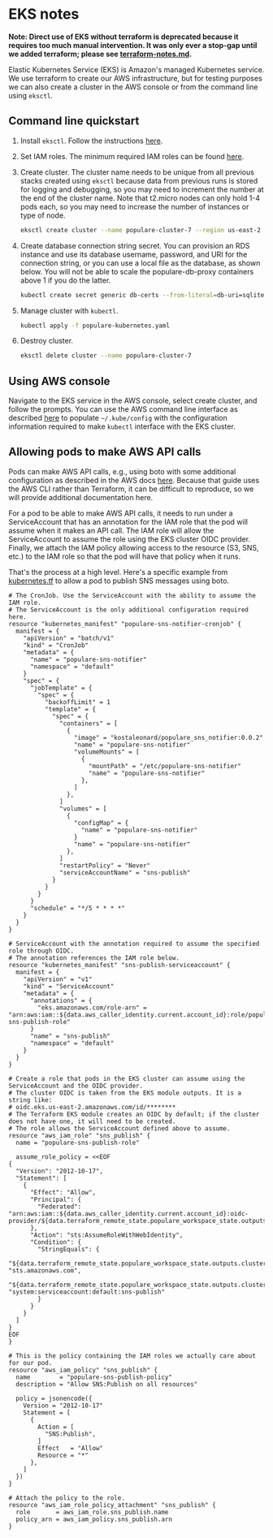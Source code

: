 # EKS notes

**Note: Direct use of EKS without terraform is deprecated because it requires
too much manual intervention. It was only ever a stop-gap until we added
terraform; please see [terraform-notes.md](terraform-notes.md).**

Elastic Kubernetes Service (EKS) is Amazon's managed Kubernetes service. We use
terraform to create our AWS infrastructure, but for testing purposes we can
also create a cluster in the AWS console or from the command line using
`eksctl`.

## Command line quickstart

1. Install `eksctl`. Follow the instructions [here](https://docs.aws.amazon.com/eks/latest/userguide/eksctl.html).
2. Set IAM roles. The minimum required IAM roles can be found [here](https://eksctl.io/usage/minimum-iam-policies/).
3. Create cluster. The cluster name needs to be unique from all previous stacks
   created using `eksctl` because data from previous runs is stored for logging
   and debugging, so you may need to increment the number at the end of the
   cluster name. Note that t2.micro nodes can only hold 1-4 pods each, so you
   may need to increase the number of instances or type of node.

   ```bash
   eksctl create cluster --name populare-cluster-7 --region us-east-2 --node-type t2.micro --nodes 4
   ```

4. Create database connection string secret. You can provision an RDS instance
and use its database username, password, and URI for the connection string, or
you can use a local file as the database, as shown below. You will not be able
to scale the populare-db-proxy containers above 1 if you do the latter.

   ```bash
   kubectl create secret generic db-certs --from-literal=db-uri=sqlite:////tmp/populare_rds.db
   ```

5. Manage cluster with `kubectl`.

   ```bash
   kubectl apply -f populare-kubernetes.yaml
   ```

6. Destroy cluster.

   ```bash
   eksctl delete cluster --name populare-cluster-7
   ```

## Using AWS console

Navigate to the EKS service in the AWS console, select create cluster, and
follow the prompts. You can use the AWS command line interface as described
[here](https://docs.aws.amazon.com/eks/latest/userguide/create-kubeconfig.html)
to populate `~/.kube/config` with the configuration information required to
make `kubectl` interface with the EKS cluster.

## Allowing pods to make AWS API calls

Pods can make AWS API calls, e.g., using boto with some additional
configuration as described in the AWS docs [here](https://docs.aws.amazon.com/eks/latest/userguide/iam-roles-for-service-accounts.html).
Because that guide uses the AWS CLI rather than Terraform, it can be difficult
to reproduce, so we will provide additional documentation here.

For a pod to be able to make AWS API calls, it needs to run under a
ServiceAccount that has an annotation for the IAM role that the pod will
assume when it makes an API call. The IAM role will allow the ServiceAccount to
assume the role using the EKS cluster OIDC provider. Finally, we attach the
IAM policy allowing access to the resource (S3, SNS, etc.) to the IAM role so
that the pod will have that policy when it runs.

That's the process at a high level. Here's a specific example from
[kubernetes.tf](../kubernetes-tf/kubernetes.tf) to allow a pod to publish SNS
messages using boto.

```hcl
# The CronJob. Use the ServiceAccount with the ability to assume the IAM role.
# The ServiceAccount is the only additional configuration required here.
resource "kubernetes_manifest" "populare-sns-notifier-cronjob" {
  manifest = {
    "apiVersion" = "batch/v1"
    "kind" = "CronJob"
    "metadata" = {
      "name" = "populare-sns-notifier"
      "namespace" = "default"
    }
    "spec" = {
      "jobTemplate" = {
        "spec" = {
          "backoffLimit" = 1
          "template" = {
            "spec" = {
              "containers" = [
                {
                  "image" = "kostaleonard/populare_sns_notifier:0.0.2"
                  "name" = "populare-sns-notifier"
                  "volumeMounts" = [
                    {
                      "mountPath" = "/etc/populare-sns-notifier"
                      "name" = "populare-sns-notifier"
                    },
                  ]
                },
              ]
              "volumes" = [
                {
                  "configMap" = {
                    "name" = "populare-sns-notifier"
                  }
                  "name" = "populare-sns-notifier"
                },
              ]
              "restartPolicy" = "Never"
              "serviceAccountName" = "sns-publish"
            }
          }
        }
      }
      "schedule" = "*/5 * * * *"
    }
  }
}

# ServiceAccount with the annotation required to assume the specified role through OIDC.
# The annotation references the IAM role below.
resource "kubernetes_manifest" "sns-publish-serviceaccount" {
  manifest = {
    "apiVersion" = "v1"
    "kind" = "ServiceAccount"
    "metadata" = {
      "annotations" = {
        "eks.amazonaws.com/role-arn" = "arn:aws:iam::${data.aws_caller_identity.current.account_id}:role/populare-sns-publish-role"
      }
      "name" = "sns-publish"
      "namespace" = "default"
    }
  }
}

# Create a role that pods in the EKS cluster can assume using the ServiceAccount and the OIDC provider.
# The cluster OIDC is taken from the EKS module outputs. It is a string like:
# oidc.eks.us-east-2.amazonaws.com/id/********
# The Terraform EKS module creates an OIDC by default; if the cluster does not have one, it will need to be created.
# The role allows the ServiceAccount defined above to assume.
resource "aws_iam_role" "sns_publish" {
  name = "populare-sns-publish-role"

  assume_role_policy = <<EOF
{
  "Version": "2012-10-17",
  "Statement": [
    {
      "Effect": "Allow",
      "Principal": {
        "Federated": "arn:aws:iam::${data.aws_caller_identity.current.account_id}:oidc-provider/${data.terraform_remote_state.populare_workspace_state.outputs.cluster_oidc_provider}"
      },
      "Action": "sts:AssumeRoleWithWebIdentity",
      "Condition": {
        "StringEquals": {
          "${data.terraform_remote_state.populare_workspace_state.outputs.cluster_oidc_provider}:aud": "sts.amazonaws.com",
          "${data.terraform_remote_state.populare_workspace_state.outputs.cluster_oidc_provider}:sub": "system:serviceaccount:default:sns-publish"
        }
      }
    }
  ]
}
EOF
}

# This is the policy containing the IAM roles we actually care about for our pod.
resource "aws_iam_policy" "sns_publish" {
  name        = "populare-sns-publish-policy"
  description = "Allow SNS:Publish on all resources"

  policy = jsonencode({
    Version = "2012-10-17"
    Statement = [
      {
        Action = [
          "SNS:Publish",
        ]
        Effect   = "Allow"
        Resource = "*"
      },
    ]
  })
}

# Attach the policy to the role.
resource "aws_iam_role_policy_attachment" "sns_publish" {
  role       = aws_iam_role.sns_publish.name
  policy_arn = aws_iam_policy.sns_publish.arn
}
```
